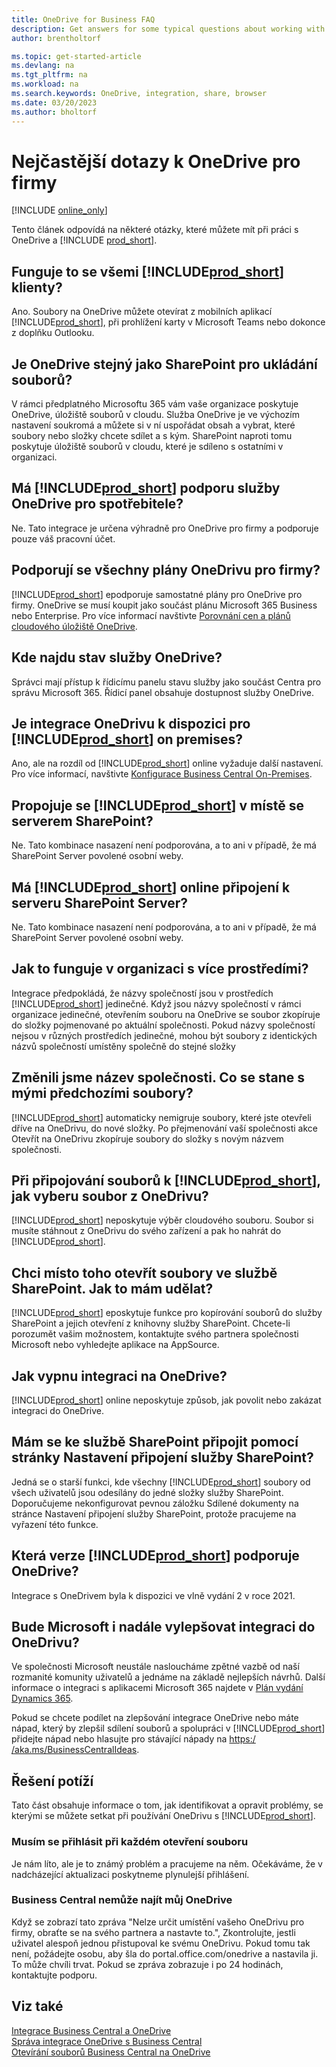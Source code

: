```yaml
---
title: OneDrive for Business FAQ
description: Get answers for some typical questions about working with OneDrive for Business and Business Central.
author: brentholtorf

ms.topic: get-started-article
ms.devlang: na
ms.tgt_pltfrm: na
ms.workload: na
ms.search.keywords: OneDrive, integration, share, browser
ms.date: 03/20/2023
ms.author: bholtorf
---
```

# Nejčastější dotazy k OneDrive pro firmy

[!INCLUDE [online_only](includes/online_only.md)]

Tento článek odpovídá na některé otázky, které můžete mít při práci s OneDrive a [!INCLUDE [prod_short](includes/prod_short.md)].

## Funguje to se všemi [!INCLUDE[prod_short](includes/prod_short.md)] klienty?

Ano. Soubory na OneDrive můžete otevírat z mobilních aplikací [!INCLUDE[prod_short](includes/prod_short.md)], při prohlížení karty v Microsoft Teams nebo dokonce z doplňku Outlooku.

## Je OneDrive stejný jako SharePoint pro ukládání souborů?

V rámci předplatného Microsoftu 365 vám vaše organizace poskytuje OneDrive, úložiště souborů v cloudu. Služba OneDrive je ve výchozím nastavení soukromá a můžete si v ní uspořádat obsah a vybrat, které soubory nebo složky chcete sdílet a s kým. SharePoint naproti tomu poskytuje úložiště souborů v cloudu, které je sdíleno s ostatními v organizaci.

## Má [!INCLUDE[prod_short](includes/prod_short.md)] podporu služby OneDrive pro spotřebitele?

Ne. Tato integrace je určena výhradně pro OneDrive pro firmy a podporuje pouze váš pracovní účet.

## Podporují se všechny plány OneDrivu pro firmy?

[!INCLUDE[prod_short](includes/prod_short.md)] epodporuje samostatné plány pro OneDrive pro firmy. OneDrive se musí koupit jako součást plánu Microsoft 365 Business nebo Enterprise. Pro více informací navštivte [Porovnání cen a plánů cloudového úložiště OneDrive](https://www.microsoft.com/microsoft-365/onedrive/compare-onedrive-plans?market=af&activetab=tab:primaryr2).

## Kde najdu stav služby OneDrive?

Správci mají přístup k řídicímu panelu stavu služby jako součást Centra pro správu Microsoft 365. Řídicí panel obsahuje dostupnost služby OneDrive.

## Je integrace OneDrivu k dispozici pro [!INCLUDE[prod_short](includes/prod_short.md)] on premises?

Ano, ale na rozdíl od [!INCLUDE[prod_short](includes/prod_short.md)] online vyžaduje další nastavení. Pro více informací, navštivte [Konfigurace Business Central On-Premises](admin-onedrive-integration.md#configuring-business-central-on-premises).

## Propojuje se [!INCLUDE[prod_short](includes/prod_short.md)] v místě se serverem SharePoint?

Ne. Tato kombinace nasazení není podporována, a to ani v případě, že má SharePoint Server povolené osobní weby.

## Má [!INCLUDE[prod_short](includes/prod_short.md)] online připojení k serveru SharePoint Server?

Ne. Tato kombinace nasazení není podporována, a to ani v případě, že má SharePoint Server povolené osobní weby.

## Jak to funguje v organizaci s více prostředími?

Integrace předpokládá, že názvy společností jsou v prostředích [!INCLUDE[prod_short](includes/prod_short.md)] jedinečné. Když jsou názvy společností v rámci organizace jedinečné, otevřením souboru na OneDrive se soubor zkopíruje do složky pojmenované po aktuální společnosti. Pokud názvy společností nejsou v různých prostředích jedinečné, mohou být soubory z identických názvů společností umístěny společně do stejné složky

## Změnili jsme název společnosti. Co se stane s mými předchozími soubory?

[!INCLUDE[prod_short](includes/prod_short.md)] automaticky nemigruje soubory, které jste otevřeli dříve na OneDrivu, do nové složky. Po přejmenování vaší společnosti akce Otevřít na OneDrivu zkopíruje soubory do složky s novým názvem společnosti.

## Při připojování souborů k [!INCLUDE[prod_short](includes/prod_short.md)], jak vyberu soubor z OneDrivu?

[!INCLUDE[prod_short](includes/prod_short.md)] neposkytuje výběr cloudového souboru. Soubor si musíte stáhnout z OneDrivu do svého zařízení a pak ho nahrát do [!INCLUDE[prod_short](includes/prod_short.md)].

## Chci místo toho otevřít soubory ve službě SharePoint. Jak to mám udělat?

[!INCLUDE[prod_short](includes/prod_short.md)] eposkytuje funkce pro kopírování souborů do služby SharePoint a jejich otevření z knihovny služby SharePoint. Chcete-li porozumět vašim možnostem, kontaktujte svého partnera společnosti Microsoft nebo vyhledejte aplikace na AppSource.

## Jak vypnu integraci na OneDrive?

[!INCLUDE[prod_short](includes/prod_short.md)]  online neposkytuje způsob, jak povolit nebo zakázat integraci do OneDrive.

## Mám se ke službě SharePoint připojit pomocí stránky Nastavení připojení služby SharePoint?

Jedná se o starší funkci, kde všechny [!INCLUDE[prod_short](includes/prod_short.md)] soubory od všech uživatelů jsou odesílány do jedné složky služby SharePoint. Doporučujeme nekonfigurovat pevnou záložku Sdílené dokumenty na stránce Nastavení připojení služby SharePoint, protože pracujeme na vyřazení této funkce.

## Která verze [!INCLUDE[prod_short](includes/prod_short.md)] podporuje OneDrive?

Integrace s OneDrivem byla k dispozici ve vlně vydání 2 v roce 2021.

## Bude Microsoft i nadále vylepšovat integraci do OneDrivu?

Ve společnosti Microsoft neustále nasloucháme zpětné vazbě od naší rozmanité komunity uživatelů a jednáme na základě nejlepších návrhů. Další informace o integraci s aplikacemi Microsoft 365 najdete v [Plán vydání Dynamics 365](/dynamics365-release-plan/2021wave1).

Pokud se chcete podílet na zlepšování integrace OneDrive nebo máte nápad, který by zlepšil sdílení souborů a spolupráci v [!INCLUDE[prod_short](includes/prod_short.md)] přidejte nápad nebo hlasujte pro stávající nápady na [https:/ /aka.ms/BusinessCentralIdeas](https://aka.ms/BusinessCentralIdeas).

## Řešení potíží

Tato část obsahuje informace o tom, jak identifikovat a opravit problémy, se kterými se můžete setkat při používání OneDrivu s [!INCLUDE[prod_short](includes/prod_short.md)].

### Musím se přihlásit při každém otevření souboru

Je nám líto, ale je to známý problém a pracujeme na něm. Očekáváme, že v nadcházející aktualizaci poskytneme plynulejší přihlášení.

### Business Central nemůže najít můj OneDrive

Když se zobrazí tato zpráva "Nelze určit umístění vašeho OneDrivu pro firmy, obraťte se na svého partnera a nastavte to.", Zkontrolujte, jestli uživatel alespoň jednou přistupoval ke svému OneDrivu. Pokud tomu tak není, požádejte osobu, aby šla do portal.office.com/onedrive a nastavila ji. To může chvíli trvat. Pokud se zpráva zobrazuje i po 24 hodinách, kontaktujte podporu.


## Viz také

[Integrace Business Central a OneDrive](across-onedrive-overview.md)  
[Správa integrace OneDrive s Business Central](admin-onedrive-integration.md)  
[Otevírání souborů Business Central na OneDrive](across-share-onedrive.md)
